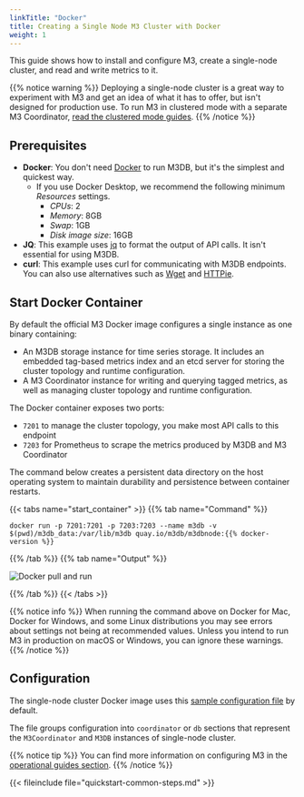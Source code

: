 ```yaml
---
linkTitle: "Docker"
title: Creating a Single Node M3 Cluster with Docker
weight: 1
---
```


This guide shows how to install and configure M3, create a single-node cluster, and read and write metrics to it.

{{% notice warning %}}
Deploying a single-node cluster is a great way to experiment with M3 and get an idea of what it has to offer, but isn't designed for production use. To run M3 in clustered mode with a separate M3 Coordinator, [read the clustered mode guides](/docs/v1.1/cluster/).
{{% /notice %}}

## Prerequisites

-   **Docker**: You don't need [Docker](https://www.docker.com/get-started) to run M3DB, but it's the simplest and quickest way.
    -   If you use Docker Desktop, we recommend the following minimum _Resources_ settings.
        -   _CPUs_: 2
        -   _Memory_: 8GB
        -   _Swap_: 1GB
        -   _Disk image size_: 16GB
-   **JQ**: This example uses [jq](https://stedolan.github.io/jq/) to format the output of API calls. It isn't essential for using M3DB.
-   **curl**: This example uses curl for communicating with M3DB endpoints. You can also use alternatives such as [Wget](https://www.gnu.org/software/wget/) and [HTTPie](https://httpie.org/).

## Start Docker Container

By default the official M3 Docker image configures a single instance as one binary containing:

-   An M3DB storage instance for time series storage. It includes an embedded tag-based metrics index and an etcd server for storing the cluster topology and runtime configuration.
-   A M3 Coordinator instance for writing and querying tagged metrics, as well as managing cluster topology and runtime configuration.

The Docker container exposes two ports:

-   `7201` to manage the cluster topology, you make most API calls to this endpoint
-   `7203` for Prometheus to scrape the metrics produced by M3DB and M3 Coordinator

The command below creates a persistent data directory on the host operating system to maintain durability and persistence between container restarts.

{{< tabs name="start_container" >}}
{{% tab name="Command" %}}

```shell
docker run -p 7201:7201 -p 7203:7203 --name m3db -v $(pwd)/m3db_data:/var/lib/m3db quay.io/m3db/m3dbnode:{{% docker-version %}}
```

{{% /tab %}}
{{% tab name="Output" %}}

<!-- TODO: Perfect image, pref with terminalizer -->

![Docker pull and run](/docker-install.gif)

{{% /tab %}}
{{< /tabs >}}

{{% notice info %}}
When running the command above on Docker for Mac, Docker for Windows, and some Linux distributions you may see errors about settings not being at recommended values. Unless you intend to run M3 in production on macOS or Windows, you can ignore these warnings.
{{% /notice %}}

## Configuration

The single-node cluster Docker image uses this [sample configuration file](https://github.com/m3db/m3/blob/master/src/dbnode/config/m3dbnode-local-etcd.yml) by default.

The file groups configuration into `coordinator` or `db` sections that represent the `M3Coordinator` and `M3DB` instances of single-node cluster.

<!-- TODO: Replicate relevant sections -->

{{% notice tip %}}
You can find more information on configuring M3 in the [operational guides section](/docs/v1.1/operational_guide/).
{{% /notice %}}

{{< fileinclude file="quickstart-common-steps.md" >}}
